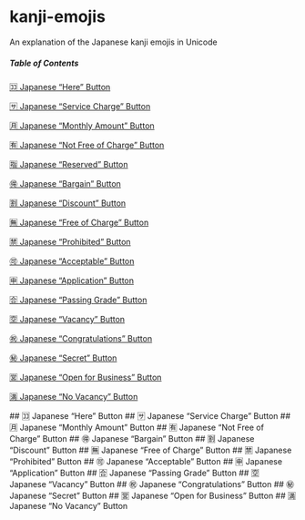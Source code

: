 # kanji-emojis
An explanation of the Japanese kanji emojis in Unicode


##### Table of Contents  
[🈁 Japanese “Here” Button](#here)

[🈂️ Japanese “Service Charge” Button](#service-charge)

[🈷️ Japanese “Monthly Amount” Button](#monthly-amount)

[🈶 Japanese “Not Free of Charge” Button](#not-free-of-charge)

[🈯 Japanese “Reserved” Button](#reserved)

[🉐 Japanese “Bargain” Button](#bargain)

[🈹 Japanese “Discount” Button](#discount)

[🈚 Japanese “Free of Charge” Button](#free-of-charge)

[🈲 Japanese “Prohibited” Button](#prohibited)

[🉑 Japanese “Acceptable” Button](#acceptable)

[🈸 Japanese “Application” Button](#application)

[🈴 Japanese “Passing Grade” Button](#passing-grade)

[🈳 Japanese “Vacancy” Button](#vacancy)

[㊗️ Japanese “Congratulations” Button](#congratulations)

[㊙️ Japanese “Secret” Button](#secret)

[🈺 Japanese “Open for Business” Button](#open-for-business)

[🈵 Japanese “No Vacancy” Button](#no-vacancy)


<a name="here"/>
## 🈁 Japanese “Here” Button

<a name="service-charge"/>
## 🈂️ Japanese “Service Charge” Button

<a name="monthly-amount"/>
## 🈷️ Japanese “Monthly Amount” Button

<a name="not-free-of-charge"/>
## 🈶 Japanese “Not Free of Charge” Button

<a name="bargain"/>
## 🉐 Japanese “Bargain” Button

<a name="discount"/>
## 🈹 Japanese “Discount” Button

<a name="free-of-charge"/>
## 🈚 Japanese “Free of Charge” Button

<a name="prohibited"/>
## 🈲 Japanese “Prohibited” Button

<a name="acceptable"/>
## 🉑 Japanese “Acceptable” Button

<a name="application"/>
## 🈸 Japanese “Application” Button

<a name="passing-grade"/>
## 🈴 Japanese “Passing Grade” Button

<a name="vacancy"/>
## 🈳 Japanese “Vacancy” Button

<a name="congratulations"/>
## ㊗️ Japanese “Congratulations” Button

<a name="secret"/>
## ㊙️ Japanese “Secret” Button

<a name="open-for-business"/>
## 🈺 Japanese “Open for Business” Button

<a name="no-vacancy"/>
## 🈵 Japanese “No Vacancy” Button
